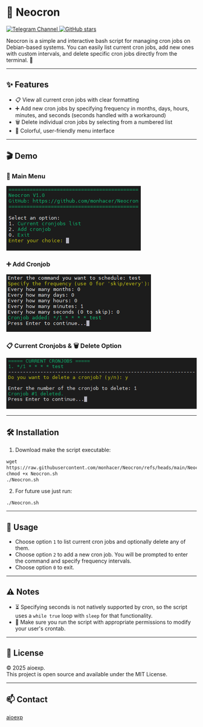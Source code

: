 # 🚀 Neocron
<p>
  <a href="https://t.me/aioexp">
    <img src="https://img.shields.io/badge/Telegram-Contact-blue?logo=telegram" alt="Telegram Channel">
  </a>
  <a href="https://github.com/monhacer/Neocron/stargazers">
    <img src="https://img.shields.io/github/stars/monhacer/Neocron?style=social" alt="GitHub stars">
  </a>
</p>
Neocron is a simple and interactive bash script for managing cron jobs on Debian-based systems.  
You can easily list current cron jobs, add new ones with custom intervals, and delete specific cron jobs directly from the terminal. 🎯

---

## ✨ Features

- 📋 View all current cron jobs with clear formatting  
- ➕ Add new cron jobs by specifying frequency in months, days, hours, minutes, and seconds (seconds handled with a workaround)  
- 🗑️ Delete individual cron jobs by selecting from a numbered list  
- 🎨 Colorful, user-friendly menu interface

---

## 🎬 Demo

### 📂 Main Menu  
![Main Menu](https://github.com/monhacer/Neocron/blob/main/menu.png)

### ➕ Add Cronjob  
![Add Cronjob](https://github.com/monhacer/Neocron/blob/main/add.png)

### 📋 Current Cronjobs & 🗑️ Delete Option  
![Current Cronjobs](https://github.com/monhacer/Neocron/blob/main/currdel.png)

---

## 🛠️ Installation

1. Download make the script executable:
```
wget https://raw.githubusercontent.com/monhacer/Neocron/refs/heads/main/Neocron.sh
chmod +x Neocron.sh
./Neocron.sh
```
2. For future use just run:
 ```
./Neocron.sh
```
---

## 🎯 Usage

- Choose option `1` to list current cron jobs and optionally delete any of them.  
- Choose option `2` to add a new cron job. You will be prompted to enter the command and specify frequency intervals.  
- Choose option `0` to exit.

---

## ⚠️ Notes

- ⏳ Specifying seconds is not natively supported by cron, so the script uses a `while true` loop with `sleep` for that functionality.  
- 🔑 Make sure you run the script with appropriate permissions to modify your user's crontab.

---

## 📄 License

© 2025 aioexp.  
This project is open source and available under the MIT License.

---

## 📫 Contact

[aioexp](https://t.me/aioexp)
